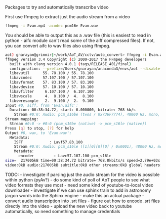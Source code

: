 Packages to try and automatically transcribe video

First use ffmpeg to extract just the audio stream from a video

```bash
ffmpeg -i Evan.mp4 -acodec pcm16e Evan.wav
```

You should be able to output this as a .wav file (this is easiest to read in
python - aifc module can't read some of the aiff compressed files). If not, you
can convert aifc to wav files also using ffmpeg.

```bash
aot) gnarayan@grimnir|~/work/AoT_AV/cctv/auto_convert> ffmpeg -i Evan.aifc Evan.wav
ffmpeg version 3.4 Copyright (c) 2000-2017 the FFmpeg developers
  built with clang version 4.0.1 (tags/RELEASE_401/final)
  configuration: --prefix=/Users/gnarayan/anaconda3/envs/aot --disable-doc --enable-shared --extra-cflags='-fPIC -I/Users/gnarayan/anaconda3/envs/aot/include' --extra-cxxflags='=-fPIC' --extra-libs='-L/Users/gnarayan/anaconda3/envs/aot/lib -lz' --enable-pic --disable-static --disable-gpl --disable-nonfree --disable-openssl --enable-libvpx --cc=x86_64-apple-darwin13.4.0-clang --cxx=x86_64-apple-darwin13.4.0-clang++ --enable-libopus
  libavutil      55. 78.100 / 55. 78.100
  libavcodec     57.107.100 / 57.107.100
  libavformat    57. 83.100 / 57. 83.100
  libavdevice    57. 10.100 / 57. 10.100
  libavfilter     6.107.100 /  6.107.100
  libswscale      4.  8.100 /  4.  8.100
  libswresample   2.  9.100 /  2.  9.100
Input #0, aiff, from 'Evan.aifc':
  Duration: 00:38:34.72, start: 0.000000, bitrate: 768 kb/s
    Stream #0:0: Audio: pcm_s16be (twos / 0x736F7774), 48000 Hz, mono, s16, 768 kb/s
Stream mapping:
  Stream #0:0 -> #0:0 (pcm_s16be (native) -> pcm_s16le (native))
Press [q] to stop, [?] for help
Output #0, wav, to 'Evan.wav':
  Metadata:
    ISFT            : Lavf57.83.100
    Stream #0:0: Audio: pcm_s16le ([1][0][0][0] / 0x0001), 48000 Hz, mono, s16, 768 kb/s
    Metadata:
      encoder         : Lavc57.107.100 pcm_s16le
size=  217005kB time=00:38:34.72 bitrate= 768.0kbits/s speed=2.79e+03x
video:0kB audio:217005kB subtitle:0kB other streams:0kB global headers:0kB muxing overhead: 0.000035%
```

TODO:
    - investigate if parsing just the audio stream for the video is possible within python (pyAv?)
    - do some kind of poll of AoT people to see what video formats they use most
    - need some kind of youtube-to-local video downloader
    - investigate if we can use sphinx train to add in astronomy jargon words into the Sphinx engine
    - make this an actual package
    - convert audio transcription into .srt files
    - figure out how to encode .srt files directly into the video
    - upload the new video back to youtube automatically, so need something to manage credentials
